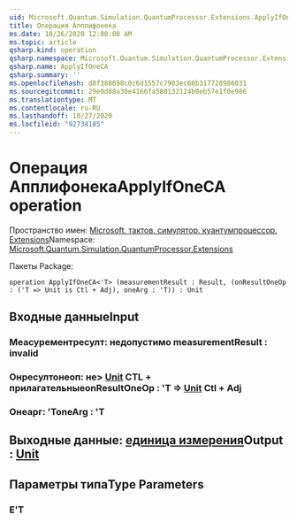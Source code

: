 ```yaml
---
uid: Microsoft.Quantum.Simulation.QuantumProcessor.Extensions.ApplyIfOneCA
title: Операция Апплифонека
ms.date: 10/26/2020 12:00:00 AM
ms.topic: article
qsharp.kind: operation
qsharp.namespace: Microsoft.Quantum.Simulation.QuantumProcessor.Extensions
qsharp.name: ApplyIfOneCA
qsharp.summary: ''
ms.openlocfilehash: d8f388698c0c6d1557c7903ec68b317728986031
ms.sourcegitcommit: 29e0d88a30e4166fa580132124b0eb57e1f0e986
ms.translationtype: MT
ms.contentlocale: ru-RU
ms.lasthandoff: 10/27/2020
ms.locfileid: "92734185"
---
```

# <a name="applyifoneca-operation"></a><span data-ttu-id="70e1e-102">Операция Апплифонека</span><span class="sxs-lookup"><span data-stu-id="70e1e-102">ApplyIfOneCA operation</span></span>

<span data-ttu-id="70e1e-103">Пространство имен: [Microsoft. тактов. симулятор. куантумпроцессор. Extensions](xref:Microsoft.Quantum.Simulation.QuantumProcessor.Extensions)</span><span class="sxs-lookup"><span data-stu-id="70e1e-103">Namespace: [Microsoft.Quantum.Simulation.QuantumProcessor.Extensions](xref:Microsoft.Quantum.Simulation.QuantumProcessor.Extensions)</span></span>

<span data-ttu-id="70e1e-104">Пакеты [](https://nuget.org/packages/)</span><span class="sxs-lookup"><span data-stu-id="70e1e-104">Package: [](https://nuget.org/packages/)</span></span>




```qsharp
operation ApplyIfOneCA<'T> (measurementResult : Result, (onResultOneOp : ('T => Unit is Ctl + Adj), oneArg : 'T)) : Unit
```


## <a name="input"></a><span data-ttu-id="70e1e-105">Входные данные</span><span class="sxs-lookup"><span data-stu-id="70e1e-105">Input</span></span>

### <a name="measurementresult--__invalidresult__"></a><span data-ttu-id="70e1e-106">Меасурементресулт: __недопустимо <Result>__</span><span class="sxs-lookup"><span data-stu-id="70e1e-106">measurementResult : __invalid<Result>__</span></span>




### <a name="onresultoneop--t--unit-ctl--adj"></a><span data-ttu-id="70e1e-107">Онресултонеоп: не> [Unit](xref:microsoft.quantum.lang-ref.unit) CTL + прилагательные</span><span class="sxs-lookup"><span data-stu-id="70e1e-107">onResultOneOp : 'T => [Unit](xref:microsoft.quantum.lang-ref.unit) Ctl + Adj</span></span>




### <a name="onearg--t"></a><span data-ttu-id="70e1e-108">Онеарг: 'T</span><span class="sxs-lookup"><span data-stu-id="70e1e-108">oneArg : 'T</span></span>





## <a name="output--unit"></a><span data-ttu-id="70e1e-109">Выходные данные: [единица измерения](xref:microsoft.quantum.lang-ref.unit)</span><span class="sxs-lookup"><span data-stu-id="70e1e-109">Output : [Unit](xref:microsoft.quantum.lang-ref.unit)</span></span>



## <a name="type-parameters"></a><span data-ttu-id="70e1e-110">Параметры типа</span><span class="sxs-lookup"><span data-stu-id="70e1e-110">Type Parameters</span></span>

### <a name="t"></a><span data-ttu-id="70e1e-111">Е</span><span class="sxs-lookup"><span data-stu-id="70e1e-111">'T</span></span>

